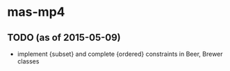 # mas-mp4
## TODO (as of 2015-05-09)
- implement {subset} and complete {ordered} constraints in Beer, Brewer classes